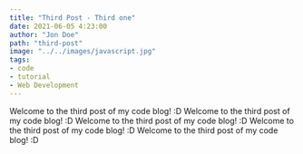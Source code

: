 ```yaml
---
title: "Third Post - Third one"
date: 2021-06-05 4:23:00
author: "Jon Doe"
path: "third-post"
image: "../../images/javascript.jpg"
tags:
- code
- tutorial
- Web Development
---
```


Welcome to the third post of my code blog! :D
Welcome to the third post of my code blog! :D
Welcome to the third post of my code blog! :D
Welcome to the third post of my code blog! :D
Welcome to the third post of my code blog! :D